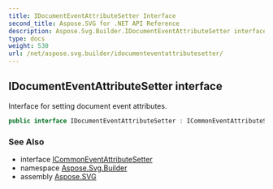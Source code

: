 ```yaml
---
title: IDocumentEventAttributeSetter Interface
second_title: Aspose.SVG for .NET API Reference
description: Aspose.Svg.Builder.IDocumentEventAttributeSetter interface. Interface for setting document event attributes
type: docs
weight: 530
url: /net/aspose.svg.builder/idocumenteventattributesetter/
---
```

## IDocumentEventAttributeSetter interface

Interface for setting document event attributes.

```csharp
public interface IDocumentEventAttributeSetter : ICommonEventAttributeSetter
```

### See Also

* interface [ICommonEventAttributeSetter](../icommoneventattributesetter/)
* namespace [Aspose.Svg.Builder](../../aspose.svg.builder/)
* assembly [Aspose.SVG](../../)
